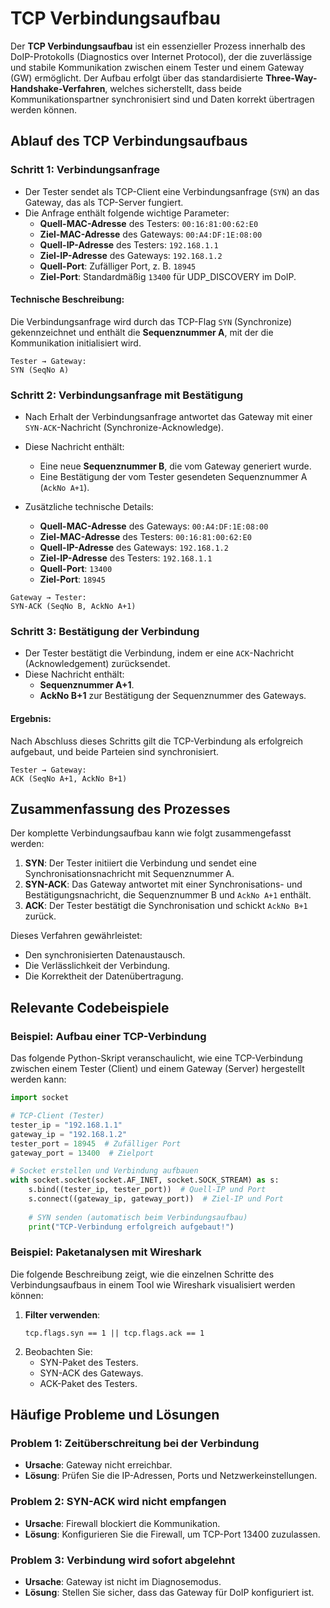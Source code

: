 # TCP Verbindungsaufbau

Der **TCP Verbindungsaufbau** ist ein essenzieller Prozess innerhalb des DoIP-Protokolls (Diagnostics over Internet Protocol), der die zuverlässige und stabile Kommunikation zwischen einem Tester und einem Gateway (GW) ermöglicht. Der Aufbau erfolgt über das standardisierte **Three-Way-Handshake-Verfahren**, welches sicherstellt, dass beide Kommunikationspartner synchronisiert sind und Daten korrekt übertragen werden können.



## Ablauf des TCP Verbindungsaufbaus

### Schritt 1: Verbindungsanfrage
- Der Tester sendet als TCP-Client eine Verbindungsanfrage (`SYN`) an das Gateway, das als TCP-Server fungiert.  
- Die Anfrage enthält folgende wichtige Parameter:
  - **Quell-MAC-Adresse** des Testers: `00:16:81:00:62:E0`
  - **Ziel-MAC-Adresse** des Gateways: `00:A4:DF:1E:08:00`
  - **Quell-IP-Adresse** des Testers: `192.168.1.1`
  - **Ziel-IP-Adresse** des Gateways: `192.168.1.2`
  - **Quell-Port**: Zufälliger Port, z. B. `18945`
  - **Ziel-Port**: Standardmäßig `13400` für UDP_DISCOVERY im DoIP.

#### Technische Beschreibung:
Die Verbindungsanfrage wird durch das TCP-Flag `SYN` (Synchronize) gekennzeichnet und enthält die **Sequenznummer A**, mit der die Kommunikation initialisiert wird.

```plaintext
Tester → Gateway:
SYN (SeqNo A)
```



### Schritt 2: Verbindungsanfrage mit Bestätigung
- Nach Erhalt der Verbindungsanfrage antwortet das Gateway mit einer `SYN-ACK`-Nachricht (Synchronize-Acknowledge).  
- Diese Nachricht enthält:
  - Eine neue **Sequenznummer B**, die vom Gateway generiert wurde.
  - Eine Bestätigung der vom Tester gesendeten Sequenznummer A (`AckNo A+1`).

- Zusätzliche technische Details:
  - **Quell-MAC-Adresse** des Gateways: `00:A4:DF:1E:08:00`
  - **Ziel-MAC-Adresse** des Testers: `00:16:81:00:62:E0`
  - **Quell-IP-Adresse** des Gateways: `192.168.1.2`
  - **Ziel-IP-Adresse** des Testers: `192.168.1.1`
  - **Quell-Port**: `13400`
  - **Ziel-Port**: `18945`

```plaintext
Gateway → Tester:
SYN-ACK (SeqNo B, AckNo A+1)
```



### Schritt 3: Bestätigung der Verbindung
- Der Tester bestätigt die Verbindung, indem er eine `ACK`-Nachricht (Acknowledgement) zurücksendet.  
- Diese Nachricht enthält:
  - **Sequenznummer A+1**.
  - **AckNo B+1** zur Bestätigung der Sequenznummer des Gateways.

#### Ergebnis:
Nach Abschluss dieses Schritts gilt die TCP-Verbindung als erfolgreich aufgebaut, und beide Parteien sind synchronisiert.

```plaintext
Tester → Gateway:
ACK (SeqNo A+1, AckNo B+1)
```



## Zusammenfassung des Prozesses

Der komplette Verbindungsaufbau kann wie folgt zusammengefasst werden:

1. **SYN**: Der Tester initiiert die Verbindung und sendet eine Synchronisationsnachricht mit Sequenznummer A.
2. **SYN-ACK**: Das Gateway antwortet mit einer Synchronisations- und Bestätigungsnachricht, die Sequenznummer B und `AckNo A+1` enthält.
3. **ACK**: Der Tester bestätigt die Synchronisation und schickt `AckNo B+1` zurück.

Dieses Verfahren gewährleistet:
- Den synchronisierten Datenaustausch.
- Die Verlässlichkeit der Verbindung.
- Die Korrektheit der Datenübertragung.



## Relevante Codebeispiele

### Beispiel: Aufbau einer TCP-Verbindung
Das folgende Python-Skript veranschaulicht, wie eine TCP-Verbindung zwischen einem Tester (Client) und einem Gateway (Server) hergestellt werden kann:

```python
import socket

# TCP-Client (Tester)
tester_ip = "192.168.1.1"
gateway_ip = "192.168.1.2"
tester_port = 18945  # Zufälliger Port
gateway_port = 13400  # Zielport

# Socket erstellen und Verbindung aufbauen
with socket.socket(socket.AF_INET, socket.SOCK_STREAM) as s:
    s.bind((tester_ip, tester_port))  # Quell-IP und Port
    s.connect((gateway_ip, gateway_port))  # Ziel-IP und Port
    
    # SYN senden (automatisch beim Verbindungsaufbau)
    print("TCP-Verbindung erfolgreich aufgebaut!")
```

### Beispiel: Paketanalysen mit Wireshark
Die folgende Beschreibung zeigt, wie die einzelnen Schritte des Verbindungsaufbaus in einem Tool wie Wireshark visualisiert werden können:
1. **Filter verwenden**:  
   ```plaintext
   tcp.flags.syn == 1 || tcp.flags.ack == 1
   ```
2. Beobachten Sie:
   - SYN-Paket des Testers.
   - SYN-ACK des Gateways.
   - ACK-Paket des Testers.



## Häufige Probleme und Lösungen

### Problem 1: Zeitüberschreitung bei der Verbindung
- **Ursache**: Gateway nicht erreichbar.
- **Lösung**: Prüfen Sie die IP-Adressen, Ports und Netzwerkeinstellungen.

### Problem 2: SYN-ACK wird nicht empfangen
- **Ursache**: Firewall blockiert die Kommunikation.
- **Lösung**: Konfigurieren Sie die Firewall, um TCP-Port 13400 zuzulassen.

### Problem 3: Verbindung wird sofort abgelehnt
- **Ursache**: Gateway ist nicht im Diagnosemodus.
- **Lösung**: Stellen Sie sicher, dass das Gateway für DoIP konfiguriert ist.

